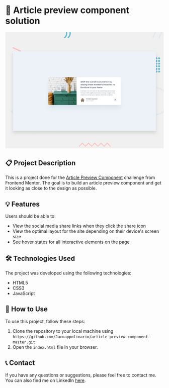 # 🚀 Article preview component solution

![Design preview for the Article preview component coding challenge](./design/desktop-preview.jpg)

## 📋 Project Description

This is a project done for the [Article Preview Component](https://www.frontendmentor.io/challenges/article-preview-component-dYBN_pYFT) challenge from Frontend Mentor. The goal is to build an article preview component and get it looking as close to the design as possible.

## 💡 Features

Users should be able to:

- View the social media share links when they click the share icon
- View the optimal layout for the site depending on their device's screen size
- See hover states for all interactive elements on the page

## 🛠️ Technologies Used

The project was developed using the following technologies:

- HTML5
- CSS3
- JavaScript

## 🚀 How to Use

To use this project, follow these steps:

1. Clone the repository to your local machine using `https://github.com/Jacoappolinario/article-preview-component-master.git`
2. Open the `index.html` file in your browser.

## 📞 Contact

If you have any questions or suggestions, please feel free to contact me. You can also find me on LinkedIn [here](https://www.linkedin.com/in/jacoapolinario/).
